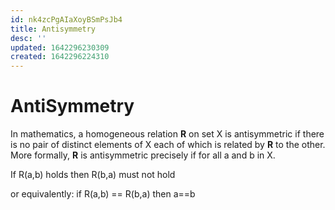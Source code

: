 ```yaml
---
id: nk4zcPgAIaXoyBSmPsJb4
title: Antisymmetry
desc: ''
updated: 1642296230309
created: 1642296224310
---
```

# AntiSymmetry

In mathematics, a homogeneous relation **R** on set X is antisymmetric if there is no pair of distinct elements of X each of which is related by **R** to the other. More formally, **R** is antisymmetric precisely if for all a and b in X.

If R\(a,b\) holds then R\(b,a\) must not hold

or equivalently: if R\(a,b\) == R\(b,a\) then a==b


